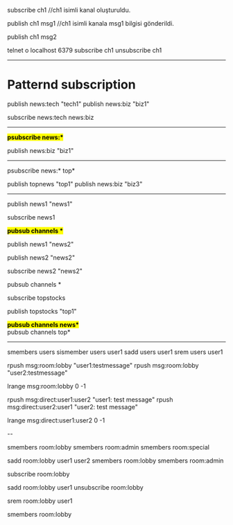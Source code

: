 subscribe ch1
//ch1 isimli kanal oluşturuldu.

publish ch1 msg1
//ch1 isimli kanala msg1 bilgisi gönderildi.

publish ch1 msg2

telnet
o localhost 6379
subscribe ch1
unsubscribe ch1

*************************************************************************

# Patternd subscription

publish news:tech "tech1"
publish news:biz "biz1"

subscribe news:tech news:biz

-----------------------------------

<b><mark>psubscribe news:*</mark></b><br>

publish news:biz "biz1"

-----------------------------------

psubscribe news:* top*

publish topnews "top1"
publish news:biz "biz3"

*************************************************************************

publish news1 "news1"

subscribe news1

<b><mark>pubsub channels *</mark></b><br>

publish news1 "news2"

publish news2 "news2"

subscribe news2 "news2"

pubsub channels *

subscribe topstocks

publish topstocks "top1"

<b><mark>pubsub channels news*</mark></b><br>
pubsub channels top*



*************************************************************************


smembers users
sismember users user1
sadd users user1
srem users user1

rpush msg:room:lobby "user1:testmessage"
rpush msg:room:lobby "user2:testmessage"

lrange msg:room:lobby 0 -1

rpush msg:direct:user1:user2 "user1: test message"
rpush msg:direct:user2:user1 "user2: test message"


lrange msg:direct:user1:user2 0 -1

--

smembers room:lobby
smembers room:admin
smembers room:special


sadd room:lobby user1 user2
smembers room:lobby
smembers room:admin

subscribe room:lobby

sadd room:lobby user1
unsubscribe room:lobby

srem room:lobby user1

smembers room:lobby


















